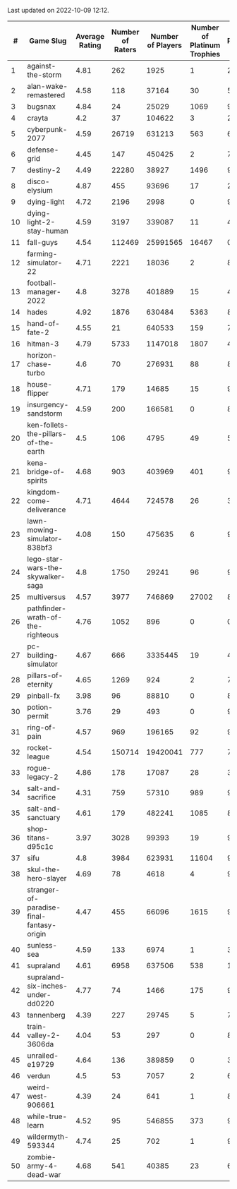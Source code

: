 Last updated on 2022-10-09 12:12.


|#|Game Slug|Average Rating|Number of Raters|Number of Players|Number of Platinum Trophies|Max Rarity (%)|
|---|---|---|---|---|---|---|
|1|against-the-storm|4.81|262|1925|1|22|
|2|alan-wake-remastered|4.58|118|37164|30|5|
|3|bugsnax|4.84|24|25029|1069|97|
|4|crayta|4.2|37|104622|3|23|
|5|cyberpunk-2077|4.59|26719|631213|563|61|
|6|defense-grid|4.45|147|450425|2|79|
|7|destiny-2|4.49|22280|38927|1496|98|
|8|disco-elysium|4.87|455|93696|17|28|
|9|dying-light|4.72|2196|2998|0|98|
|10|dying-light-2-stay-human|4.59|3197|339087|11|48|
|11|fall-guys|4.54|112469|25991565|16467|0.4|
|12|farming-simulator-22|4.71|2221|18036|2|84|
|13|football-manager-2022|4.8|3278|401889|15|48|
|14|hades|4.92|1876|630484|5363|89|
|15|hand-of-fate-2|4.55|21|640533|159|72|
|16|hitman-3|4.79|5733|1147018|1807|48|
|17|horizon-chase-turbo|4.6|70|276931|88|83|
|18|house-flipper|4.71|179|14685|15|93|
|19|insurgency-sandstorm|4.59|200|166581|0|8|
|20|ken-follets-the-pillars-of-the-earth|4.5|106|4795|49|57|
|21|kena-bridge-of-spirits|4.68|903|403969|401|94|
|22|kingdom-come-deliverance|4.71|4644|724578|26|30|
|23|lawn-mowing-simulator-838bf3|4.08|150|475635|6|91|
|24|lego-star-wars-the-skywalker-saga|4.8|1750|29241|96|98|
|25|multiversus|4.57|3977|746869|27002|81|
|26|pathfinder-wrath-of-the-righteous|4.76|1052|896|0|0.1|
|27|pc-building-simulator|4.67|666|3335445|19|47|
|28|pillars-of-eternity|4.65|1269|924|2|79|
|29|pinball-fx|3.98|96|88810|0|86|
|30|potion-permit|3.76|29|493|0|97|
|31|ring-of-pain|4.57|969|196165|92|97|
|32|rocket-league|4.54|150714|19420041|777|74|
|33|rogue-legacy-2|4.86|178|17087|28|36|
|34|salt-and-sacrifice|4.31|759|57310|989|91|
|35|salt-and-sanctuary|4.61|179|482241|1085|83|
|36|shop-titans-d95c1c|3.97|3028|99393|19|98|
|37|sifu|4.8|3984|623931|11604|96|
|38|skul-the-hero-slayer|4.69|78|4618|4|96|
|39|stranger-of-paradise-final-fantasy-origin|4.47|455|66096|1615|98|
|40|sunless-sea|4.59|133|6974|1|38|
|41|supraland|4.61|6958|637506|538|100|
|42|supraland-six-inches-under-dd0220|4.77|74|1466|175|99|
|43|tannenberg|4.39|227|29745|5|78|
|44|train-valley-2-3606da|4.04|53|297|0|89|
|45|unrailed-e19729|4.64|136|389859|0|39|
|46|verdun|4.5|53|7057|2|66|
|47|weird-west-906661|4.39|24|641|1|80|
|48|while-true-learn|4.52|95|546855|373|93|
|49|wildermyth-593344|4.74|25|702|1|91|
|50|zombie-army-4-dead-war|4.68|541|40385|23|66|
